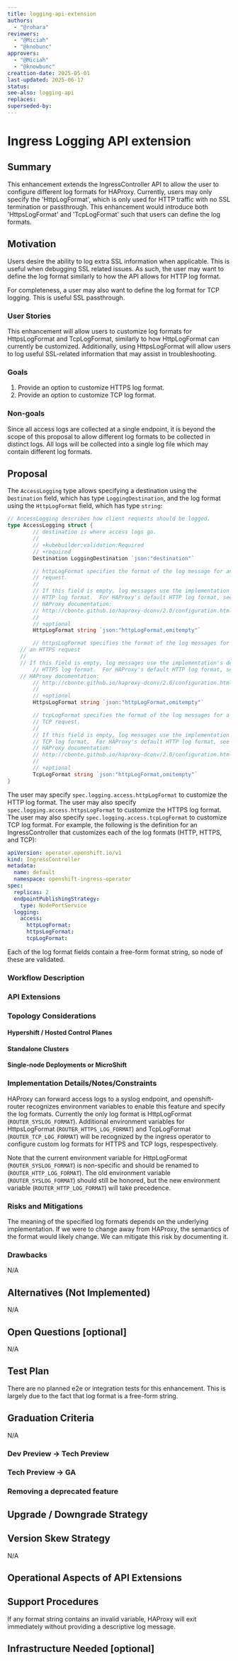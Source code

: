 ```yaml
---
title: logging-api-extension
authors:
  - "@rohara"
reviewers:
  - "@Miciah"
  - "@knobunc"
approvers:
  - "@Miciah"
  - "@knowbunc"
creattion-date: 2025-05-01
last-updated: 2025-06-17
status:
see-also: logging-api
replaces:
superseded-by:
---
```


# Ingress Logging API extension

## Summary

This enhancement extends the IngressController API to allow the user
to configure different log formats for HAProxy. Currently, users may
only specify the 'HttpLogFormat', which is only used for HTTP traffic
with no SSL termination or passthrough. This enhancement would
introduce both 'HttpsLogFormat' and 'TcpLogFormat' such that users
can define the log formats.

## Motivation

Users desire the ability to log extra SSL information when
applicable. This is useful when debugging SSL related issues. As such,
the user may want to define the log format similarly to how the API
allows for HTTP log format.

For completeness, a user may also want to define the log format for
TCP logging. This is useful SSL passthrough.

### User Stories

This enhancement will allow users to customize log formats for
HttpsLogFormat and TcpLogFormat, similarly to how HttpLogFormat can
currently be customized. Additionally, using HttpsLogFormat will allow
users to log useful SSL-related information that may assist in
troubleshooting.

### Goals

1. Provide an option to customize HTTPS log format.
2. Provide an option to customize TCP log format.

### Non-goals

Since all access logs are collected at a single endpoint, it is beyond
the scope of this proposal to allow different log formats to be
collected in distinct logs. All logs will be collected into a single
log file which may contain different log formats.

## Proposal

The `AccessLogging` type allows specifying a destination using the `Destination`
field, which has type `LoggingDestination`, and the log format using the
`HttpLogFormat` field, which has type `string`:

```go
// AccessLogging describes how client requests should be logged.
type AccessLogging struct {
        // destination is where access logs go.
        //
        // +kubebuilder:validation:Required
        // +required
        Destination LoggingDestination `json:"destination"`

        // httpLogFormat specifies the format of the log message for an HTTP
        // request.
        //
        // If this field is empty, log messages use the implementation's default
        // HTTP log format.  For HAProxy's default HTTP log format, see the
        // HAProxy documentation:
        // http://cbonte.github.io/haproxy-dconv/2.0/configuration.html#8.2.3
        //
        // +optional
        HttpLogFormat string `json:"httpLogFormat,omitempty"`

        // httpsLogFormat specifies the format of the log messages for
	// an HTTPS request
	//
	// If this field is empty, log messages use the implementation's default
        // HTTPS log format.  For HAProxy's default HTTP log format, see the
	// HAProxy documentation:
        // http://cbonte.github.io/haproxy-dconv/2.0/configuration.html#8.2.3
        //
        // +optional
        HttpsLogFormat string `json:"httpLogFormat,omitempty"`

        // tcpLogFormat specifies the format of the log messages for a
        // TCP request.
        //
        // If this field is empty, log messages use the implementation's default
        // TCP log format.  For HAProxy's default HTTP log format, see the
        // HAProxy documentation:
        // http://cbonte.github.io/haproxy-dconv/2.0/configuration.html#8.2.3
        //
        // +optional
        TcpLogFormat string `json:"httpLogFormat,omitempty"`
}
```

The user may specify `spec.logging.access.httpLogFormat` to customize
the HTTP log format. The user may also specify
`spec.logging.access.httpsLogFormat` to customize the HTTPS log
format. The user may also specify `spec.logging.access.tcpLogFormat`
to customize TCP log format. For example, the following is the
definition for an IngressController that customizes each of the log
formats (HTTP, HTTPS, and TCP):

```yaml
apiVersion: operator.openshift.io/v1
kind: IngressController
metadata:
  name: default
  namespace: openshift-ingress-operator
spec:
  replicas: 2
  endpointPublishingStrategy:
    type: NodePortService
  logging:
    access:
      httpLogFormat:
      httpsLogFormat:
      tcpLogFormat:
```

Each of the log format fields contain a free-form format string, so
node of these are validated.

### Workflow Description

### API Extensions

### Topology Considerations

#### Hypershift / Hosted Control Planes

#### Standalone Clusters

#### Single-node Deployments or MicroShift

### Implementation Details/Notes/Constraints

HAProxy can forward access logs to a syslog endpoint, and openshift-router
recognizes environment variables to enable this feature and specify
the log formats. Currently the only log format is HttpLogFormat
(`ROUTER_SYSLOG_FORMAT`). Additional environment variables for
HttpsLogFormat (`ROUTER_HTTPS_LOG_FORMAT`) and TcpLogFormat
(`ROUTER_TCP_LOG_FORMAT`) will be recognized by the ingress operator
to configure custom log formats for HTTPS and TCP logs,
respespectively.

Note that the current environment variable for HttpLogFormat
(`ROUTER_SYSLOG_FORMAT`) is non-specific and should be renamed to
(`ROUTER_HTTP_LOG_FORMAT`). The old environment variable
(`ROUTER_SYSLOG_FORMAT`) should still be honored, but the new
environment variable (`ROUTER_HTTP_LOG_FORMAT`) will take precedence.

### Risks and Mitigations

The meaning of the specified log formats depends on the underlying
implementation.  If we were to change away from HAProxy, the semantics of the
format would likely change.  We can mitigate this risk by documenting
it.

### Drawbacks

N/A

## Alternatives (Not Implemented)

N/A

## Open Questions [optional]

N/A

## Test Plan

There are no planned e2e or integration tests for this
enhancement. This is largely due to the fact that log format is a
free-form string.

## Graduation Criteria

N/A

### Dev Preview -> Tech Preview

### Tech Preview -> GA

### Removing a deprecated feature

## Upgrade / Downgrade Strategy

## Version Skew Strategy

N/A

## Operational Aspects of API Extensions

## Support Procedures

If any format string contains an invalid variable, HAProxy will exit
immediately without providing a descriptive log message.

## Infrastructure Needed [optional]
